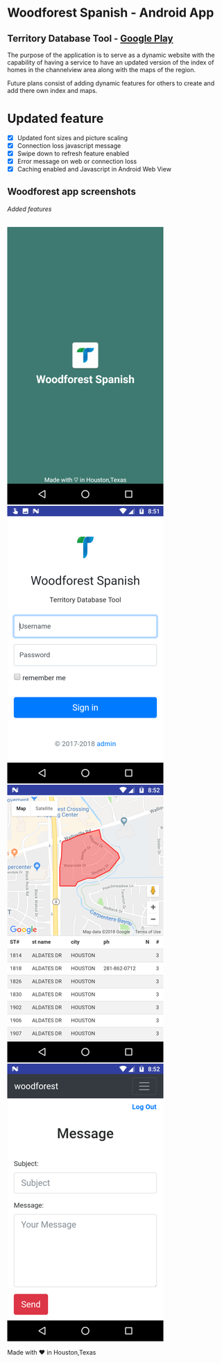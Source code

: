 # Woodforest Spanish - Android App 
## Territory Database Tool - [Google Play ](https://play.google.com/store/apps/details?id=com.twinrat.woodforest)

The purpose of the application is to serve as a dynamic website with the capability of having a service to have an updated version of the index of homes in the channelview area along with the maps of the  region. 

Future plans consist of adding dynamic features for others to create and add there own index and maps.

# Updated feature

- [x] Updated font sizes and picture scaling 
- [x] Connection loss javascript message 
- [x] Swipe down to refresh feature enabled 
- [x] Error message on web or connection loss 
- [x] Caching enabled and Javascript in Android Web View

## Woodforest app screenshots 
###### Added features

![alt text](https://github.com/filehippo/Woodforestapp/blob/master/1.png)
![alt text](https://github.com/filehippo/Woodforestapp/blob/master/2.png)
![alt text](https://github.com/filehippo/Woodforestapp/blob/master/3.png)
![alt text](https://github.com/filehippo/Woodforestapp/blob/master/4.png)


Made with &#9829; in Houston,Texas


